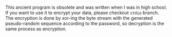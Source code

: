 This ancient program is obsolete and was written when I was in high school. If you want to use it to encrypt your data, please checkout `stdio` branch. The encryption is done by xor-ing the byte stream with the generated pseudo-random sequence according to the password, so decryption is the same process as encryption.
